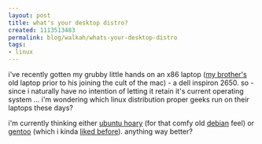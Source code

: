 ```yaml
--- 
layout: post
title: what's your desktop distro?
created: 1113513483
permalink: blog/walkah/whats-your-desktop-distro
tags: 
- linux
---
```

<p>
i've recently gotten my grubby little hands on an x86 laptop (<a href="http://chad.walkah.net/" title="chad walker">my brother's</a> old laptop prior to his joining the cult of the mac) - a dell inspiron 2650. so - since i naturally have no intention of letting it retain it's current operating system ... i'm wondering which linux distribution proper geeks run on their laptops these days?
</p><p>
i'm currently thinking either <a href="http://www.ubuntulinux.org/504Released" title="ubuntu linux">ubuntu hoary</a> (for that comfy old <a href="http://www.debian.org/">debian</a> feel) or <a href="http://www.gentoo.org/">gentoo</a> (which i kinda <a href="http://walkah.net/node/88">liked before</a>).  anything way better? 
</p>
